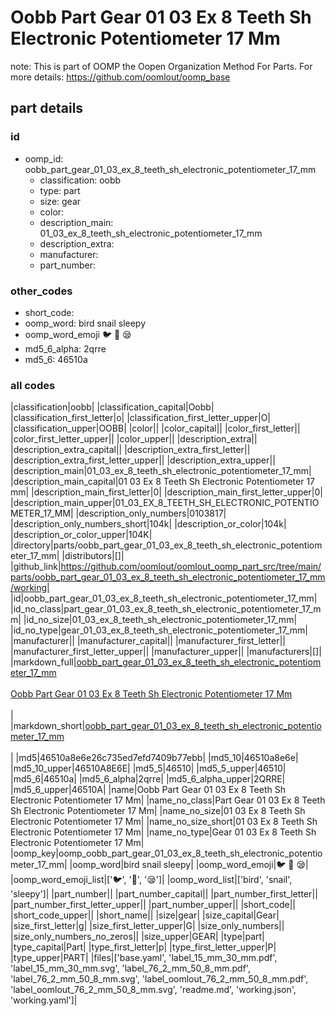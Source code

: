 # Oobb Part Gear 01 03 Ex 8 Teeth Sh Electronic Potentiometer 17 Mm  

note: This is part of OOMP the Oopen Organization Method For Parts. For more details: https://github.com/oomlout/oomp_base

##  part details





### id
* oomp_id: oobb_part_gear_01_03_ex_8_teeth_sh_electronic_potentiometer_17_mm
  * classification: oobb
  * type: part
  * size: gear
  * color: 
  * description_main: 01_03_ex_8_teeth_sh_electronic_potentiometer_17_mm
  * description_extra: 
  * manufacturer: 
  * part_number: 

### other_codes
* short_code: 
* oomp_word: bird snail sleepy
* oomp_word_emoji :bird: :snail: :sleepy:
* md5_6_alpha: 2qrre
* md5_6: 46510a

### all codes 
|classification|oobb|
|classification_capital|Oobb|
|classification_first_letter|o|
|classification_first_letter_upper|O|
|classification_upper|OOBB|
|color||
|color_capital||
|color_first_letter||
|color_first_letter_upper||
|color_upper||
|description_extra||
|description_extra_capital||
|description_extra_first_letter||
|description_extra_first_letter_upper||
|description_extra_upper||
|description_main|01_03_ex_8_teeth_sh_electronic_potentiometer_17_mm|
|description_main_capital|01 03 Ex 8 Teeth Sh Electronic Potentiometer 17 mm|
|description_main_first_letter|0|
|description_main_first_letter_upper|0|
|description_main_upper|01_03_EX_8_TEETH_SH_ELECTRONIC_POTENTIOMETER_17_MM|
|description_only_numbers|0103817|
|description_only_numbers_short|104k|
|description_or_color|104k|
|description_or_color_upper|104K|
|directory|parts/oobb_part_gear_01_03_ex_8_teeth_sh_electronic_potentiometer_17_mm|
|distributors|[]|
|github_link|https://github.com/oomlout/oomlout_oomp_part_src/tree/main/parts/oobb_part_gear_01_03_ex_8_teeth_sh_electronic_potentiometer_17_mm/working|
|id|oobb_part_gear_01_03_ex_8_teeth_sh_electronic_potentiometer_17_mm|
|id_no_class|part_gear_01_03_ex_8_teeth_sh_electronic_potentiometer_17_mm|
|id_no_size|01_03_ex_8_teeth_sh_electronic_potentiometer_17_mm|
|id_no_type|gear_01_03_ex_8_teeth_sh_electronic_potentiometer_17_mm|
|manufacturer||
|manufacturer_capital||
|manufacturer_first_letter||
|manufacturer_first_letter_upper||
|manufacturer_upper||
|manufacturers|[]|
|markdown_full|[oobb_part_gear_01_03_ex_8_teeth_sh_electronic_potentiometer_17_mm](https://github.com/oomlout/oomlout_oomp_part_src/tree/main/parts/oobb_part_gear_01_03_ex_8_teeth_sh_electronic_potentiometer_17_mm/working)<br>[](https://github.com/oomlout/oomlout_oomp_part_src/tree/main/parts/oobb_part_gear_01_03_ex_8_teeth_sh_electronic_potentiometer_17_mm/working)<br>[Oobb Part Gear 01 03 Ex 8 Teeth Sh Electronic Potentiometer 17 Mm](https://github.com/oomlout/oomlout_oomp_part_src/tree/main/parts/oobb_part_gear_01_03_ex_8_teeth_sh_electronic_potentiometer_17_mm/working)<br><br>|
|markdown_short|[oobb_part_gear_01_03_ex_8_teeth_sh_electronic_potentiometer_17_mm](https://github.com/oomlout/oomlout_oomp_part_src/tree/main/parts/oobb_part_gear_01_03_ex_8_teeth_sh_electronic_potentiometer_17_mm/working)<br><br>|
|md5|46510a8e6e26c735ed7efd7409b77ebb|
|md5_10|46510a8e6e|
|md5_10_upper|46510A8E6E|
|md5_5|46510|
|md5_5_upper|46510|
|md5_6|46510a|
|md5_6_alpha|2qrre|
|md5_6_alpha_upper|2QRRE|
|md5_6_upper|46510A|
|name|Oobb Part Gear 01 03 Ex 8 Teeth Sh Electronic Potentiometer 17 Mm|
|name_no_class|Part Gear 01 03 Ex 8 Teeth Sh Electronic Potentiometer 17 Mm|
|name_no_size|01 03 Ex 8 Teeth Sh Electronic Potentiometer 17 Mm|
|name_no_size_short|01 03 Ex 8 Teeth Sh Electronic Potentiometer 17 Mm|
|name_no_type|Gear 01 03 Ex 8 Teeth Sh Electronic Potentiometer 17 Mm|
|oomp_key|oomp_oobb_part_gear_01_03_ex_8_teeth_sh_electronic_potentiometer_17_mm|
|oomp_word|bird snail sleepy|
|oomp_word_emoji|:bird: :snail: :sleepy:|
|oomp_word_emoji_list|[':bird:', ':snail:', ':sleepy:']|
|oomp_word_list|['bird', 'snail', 'sleepy']|
|part_number||
|part_number_capital||
|part_number_first_letter||
|part_number_first_letter_upper||
|part_number_upper||
|short_code||
|short_code_upper||
|short_name||
|size|gear|
|size_capital|Gear|
|size_first_letter|g|
|size_first_letter_upper|G|
|size_only_numbers||
|size_only_numbers_no_zeros||
|size_upper|GEAR|
|type|part|
|type_capital|Part|
|type_first_letter|p|
|type_first_letter_upper|P|
|type_upper|PART|
|files|['base.yaml', 'label_15_mm_30_mm.pdf', 'label_15_mm_30_mm.svg', 'label_76_2_mm_50_8_mm.pdf', 'label_76_2_mm_50_8_mm.svg', 'label_oomlout_76_2_mm_50_8_mm.pdf', 'label_oomlout_76_2_mm_50_8_mm.svg', 'readme.md', 'working.json', 'working.yaml']|
